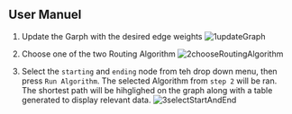 ## User Manuel

1. Update the Garph with the desired edge weights
![1updateGraph](https://user-images.githubusercontent.com/62227321/230799464-a36ae9b2-d230-479f-87d1-30ec3d24df86.gif)

2. Choose one of the two Routing Algorithm
![2chooseRoutingAlgorithm](https://user-images.githubusercontent.com/62227321/230799710-1627d47f-c4a5-4510-b3b7-340bb9bcb075.gif)

3. Select the `starting` and `ending` node from teh drop down menu, then press `Run Algorithm`. The selected Algorithm from `step 2` will be ran. The shortest path will be hihglighed on the graph along with a table generated to display relevant data.
![3selectStartAndEnd](https://user-images.githubusercontent.com/62227321/230799868-d226ab5d-4947-40f3-a97d-6729bedbed20.gif)
